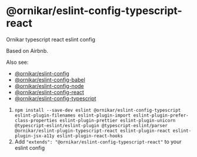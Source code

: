 # @ornikar/eslint-config-typescript-react

Ornikar typescript react eslint config

Based on Airbnb.

Also see:

- [@ornikar/eslint-config](https://github.com/ornikar/shared-configs/tree/master/%40ornikar/eslint-config)
- [@ornikar/eslint-config-babel](https://github.com/ornikar/shared-configs/tree/master/%40ornikar/eslint-config-babel)
- [@ornikar/eslint-config-node](https://github.com/ornikar/shared-configs/tree/master/%40ornikar/eslint-config-node)
- [@ornikar/eslint-config-react](https://github.com/ornikar/shared-configs/tree/master/%40ornikar/eslint-config-react)
- [@ornikar/eslint-config-typescript](https://github.com/ornikar/shared-configs/tree/master/%40ornikar/eslint-config-typescript)

1. `npm install --save-dev eslint @ornikar/eslint-config-typescript eslint-plugin-filenames eslint-plugin-import eslint-plugin-prefer-class-properties eslint-plugin-prettier eslint-plugin-unicorn @typescript-eslint/eslint-plugin @typescript-eslint/parser @ornikar/eslint-plugin-typescript-react eslint-plugin-react eslint-plugin-jsx-a11y eslint-plugin-react-hooks`
2. Add `"extends": "@ornikar/eslint-config-typescript-react"` to your eslint config
